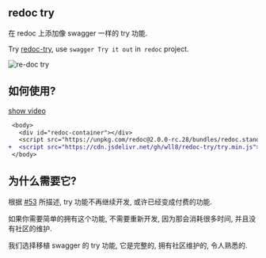 ## redoc try
在 redoc 上添加像 swagger 一样的 try 功能.

Try [redoc-try](https://github.com/wll8/redoc-try), use `swagger Try it out` in` redoc` project.

![re-doc try](https://github.com/wll8/redoc-try/raw/master/redoc_WX20200518-152825.png)

## 如何使用?

[show video](https://cdn.jsdelivr.net/gh/wll8/static/Video_20200518145834_redoc_show.mp4)

``` diff
 <body>
   <div id="redoc-container"></div>
   <script src="https://unpkg.com/redoc@2.0.0-rc.28/bundles/redoc.standalone.js"> </script>
+  <script src="https://cdn.jsdelivr.net/gh/wll8/redoc-try/try.min.js"></script>
 </body>
```

## 为什么需要它?
根据 [#53](https://github.com/Redocly/redoc/issues/53) 所描述, try 功能不再继续开发, 或许已经变成付费的功能.  

如果你需要简单的拥有这个功能, 不需要重新开发, 因为那会消耗很多时间, 并且没有社区的维护.  

我们选择移植 swagger 的 try 功能, 它是完整的, 拥有社区维护的, 令人熟悉的.
